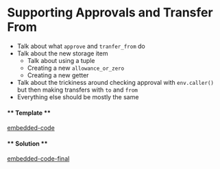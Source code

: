 Supporting Approvals and Transfer From
===

- Talk about what `approve` and `tranfer_from` do
- Talk about the new storage item
    - Talk about using a tuple
    - Creating a new `allowance_or_zero`
    - Creating a new getter
- Talk about the trickiness around checking approval with `env.caller()` but then making transfers with `to` and `from`
- Everything else should be mostly the same


<!-- tabs:start -->

#### ** Template **

[embedded-code](./assets/2.4-template.rs ':include :type=code embed-template')

#### ** Solution **

[embedded-code-final](./assets/2.4-finished-code.rs ':include :type=code embed-final')

<!-- tabs:end -->